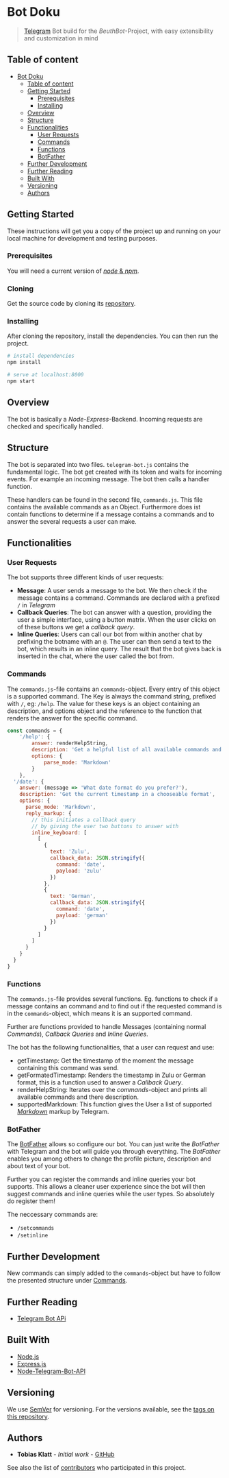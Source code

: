# Bot Doku

> [Telegram](https://telegram.org/) Bot build for the _BeuthBot_-Project, with easy extensibility and customization in mind

## Table of content

- [Bot Doku](#bot-doku)
	- [Table of content](#table-of-content)
	- [Getting Started](#getting-started)
		- [Prerequisites](#prerequisites)
		- [Installing](#installing)
	- [Overview](#overview)
	- [Structure](#structure)
	- [Functionalities](#functionalities)
		- [User Requests](#user-requests)
		- [Commands](#commands)
		- [Functions](#functions)
		- [BotFather](#botfather)
	- [Further Development](#further-development)
	- [Further Reading](#further-reading)
	- [Built With](#built-with)
	- [Versioning](#versioning)
	- [Authors](#authors)

## Getting Started

These instructions will get you a copy of the project up and running on your local machine for development and testing purposes.

### Prerequisites

You will need a current version of [_node_ & _npm_](https://nodejs.org/en/).

### Cloning

Get the source code by cloning its [repository](https://github.com/T0biWan/heftigwolf-bot).

### Installing

After cloning the repository, install the dependencies. You can then run the project.

```bash
# install dependencies
npm install

# serve at localhost:8000
npm start
```

## Overview

The bot is basically a _Node_-_Express_-Backend. Incoming requests are checked and specifically handled.

## Structure

The bot is separated into two files. `telegram-bot.js` contains the fundamental logic. The bot get created with its token and waits for incoming events. For example an incoming message. The bot then calls a handler function.

These handlers can be found in the second file, `commands.js`. This file contains the available commands as an Object. Furthermore does ist contain functions to determine if a message contains a commands and to answer the several requests a user can make.

## Functionalities

### User Requests

The bot supports three different kinds of user requests:

- **Message**: A user sends a message to the bot. We then check if the message contains a command. Commands are declared with a prefixed `/` in _Telegram_
- **Callback Queries**: The bot can answer with a question, providing the user a simple interface, using a button matrix. When the user clicks on of these buttons we get a _callback query_.
- **Inline Queries**: Users can call our bot from within another chat by prefixing the botname with an `@`. The user can then send a text to the bot, which results in an inline query. The result that the bot gives back is inserted in the chat, where the user called the bot from.

### Commands

The `commands.js`-file contains an `commands`-object. Every entry of this object is a supported command. The Key is always the command string, prefixed with `/`, eg: `/help`. The value for these keys is an object containing an description, and options object and the reference to the function that renders the answer for the specific command.

```js
const commands = {
	'/help': {
		answer: renderHelpString,
		description: 'Get a helpful list of all available commands and functionalities',
		options: {
			parse_mode: 'Markdown'
		}
	},
  '/date': {
    answer: (message => 'What date format do you prefer?'),
    description: 'Get the current timestamp in a chooseable format',
    options: {
      parse_mode: 'Markdown',
      reply_markup: {
        // this initiates a callback query
        // by giving the user two buttons to answer with
        inline_keyboard: [
          [
            {
              text: 'Zulu',
              callback_data: JSON.stringify({
                command: 'date',
                payload: 'zulu'
              })
            },
            {
              text: 'German',
              callback_data: JSON.stringify({
                command: 'date',
                payload: 'german'
              })
            }
          ]
        ]
      }
    }
  }
}
```

### Functions

The `commands.js`-file provides several functions. Eg. functions to check if a message contains an command and to find out if the requested command is in the `commands`-object, which means it is an supported command.

Further are functions provided to handle Messages (containing normal _Commands_), _Callback Queries_ and _Inline Queries_.

The bot has the following functionalities, that a user can request and use:

- getTimestamp: Get the timestamp of the moment the message containing this command was send.
- getFormatedTimestamp: Renders the timestamp in Zulu or German format, this is a function used to answer a _Callback Query_.
- renderHelpString: Iterates over the _commands_-object and prints all available commands and there description.
- supportedMarkdown: This function gives the User a list of supported [_Markdown_](https://markdown.de/) markup by Telegram.

### BotFather

The [BotFather](https://core.telegram.org/bots) allows so configure our bot. You can just write the _BotFather_ with Telegram and the bot will guide you through everything. The _BotFather_ enables you among others to change the profile picture, description and about text of your bot.

Further you can register the commands and inline queries your bot supports. This allows a cleaner user experience since the bot will then suggest commands and inline queries while the user types. So absolutely do register them!

The neccessary commands are:

- `/setcommands`
- `/setinline`

## Further Development

New commands can simply added to the `commands`-object but have to follow the presented structure under [Commands](#commands).

## Further Reading

- [Telegram Bot APi](https://core.telegram.org/bots/api)

## Built With

- [Node.js](https://nodejs.org/en/)
- [Express.js](https://expressjs.com/)
- [Node-Telegram-Bot-API](https://github.com/yagop/node-telegram-bot-api)

## Versioning

We use [SemVer](http://semver.org/) for versioning. For the versions available, see the [tags on this repository](https://github.com/T0biWan/heftigwolf-bot/tags).

## Authors

- **Tobias Klatt** - _Initial work_ - [GitHub](https://github.com/T0biWan/)

See also the list of [contributors](https://github.com/T0biWan/heftigwolf-bot/graphs/contributors) who participated in this project.
